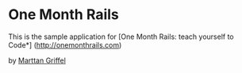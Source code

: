 # One Month Rails

This is the sample application for
[One Month Rails: teach yourself to Code*] (http://onemonthrails.com)

by [Marttan Griffel](http://mattangriffel.com)